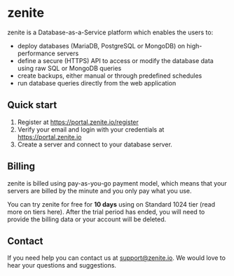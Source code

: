 # zenite

zenite is a Database-as-a-Service platform which enables the users to:

* deploy databases (MariaDB, PostgreSQL or MongoDB) on high-performance servers
* define a secure (HTTPS) API to access or modify the database data using raw SQL or MongoDB queries
* create backups, either manual or through predefined schedules
* run database queries directly from the web application

## Quick start

1. Register at https://portal.zenite.io/register
2. Verify your email and login with your credentials at https://portal.zenite.io
3. Create a server and connect to your database server.

## Billing

zenite is billed using pay-as-you-go payment model, which means that your servers are billed by the minute and you only pay what you use.

You can try zenite for free for **10 days** using on Standard 1024 tier (read more on tiers here). After the trial period has ended, you will need to provide the billing data or your account will be deleted.

## Contact

If you need help you can contact us at support@zenite.io. We would love to hear your questions and suggestions.
